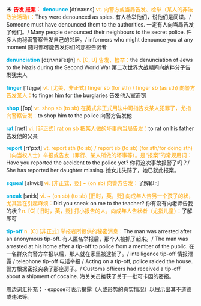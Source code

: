 ☀ <font color="red">**告发 报案：**</font>
<font color="sky blue">**denounce**</font> [dɪˈnaʊns]
<font color="orange">vt. 向警方或当局告发、检举（某人的非法政治活动）：</font>They were denounced as spies. 有人检举他们，说他们是间谍。/ Someone must have denounced them to the authorities. 一定有人向当局告发了他们。/ Many people denounced their neighbours to the secret police. 许多人向秘密警察告发自己的邻居。/ informers who might denounce you at any moment 随时都可能告发你们的那些告密者
           
<font color="sky blue">**denunciation**</font> [dɪˌnʌnsiˈeɪʃn]
<font color="orange">n. [C, U] 告发、检举：</font>the denunciation of Jews to the Nazis during the Second World War 第二次世界大战期间向纳粹分子告发犹太人

<font color="sky blue">**finger**</font> ['fɪŋɡə] 
<font color="orange">vt. [尤美，非正式] finger sb (for sth) / finger sb (as sth) 向警方告发某人：</font>to finger him for the burglaries 告发他入室盗窃

<font color="sky blue">**shop**</font> [ʃɒp] 
<font color="orange">vt. shop sb (to sb) 在英式非正式用法中可指告发某人犯罪了，尤指向警察告发：</font>to shop him to the police 向警方告发他

<font color="sky blue">**rat**</font> [ræt] 
<font color="orange">vi. [非正式] rat on sb 把某人做的坏事向当局告发：</font>to rat on his father 告发他的父亲

<font color="sky blue">**report**</font> [rɪ'pɔ:t] 
<font color="orange">vt. report sth (to sb) / report sb (to sb) (for sth/for doing sth)（向当权人士）举报或告发（罪行、某人所做的坏事等）。是“报案”的常规用词：</font>Have you reported the accident to the police yet? 你将这次事故报警了吗？/ She has reported her daughter missing. 她女儿失踪了，她已就此报案。
           
<font color="sky blue">**squeal**</font> [skwi:l]
<font color="orange">vi. [非正式，贬] ~ (on sb) 向警方告发：</font>了解即可
           
<font color="sky blue">**sneak**</font> [sni:k]
<font color="orange">vi. ~ (on sb) (to sb) [旧时，英，贬] 向成年人告另一个孩子的状，尤其旨在引起麻烦：</font>Did you sneak on me to the teacher? 你有没有向老师告我的状？<font color="orange">n. [C] [旧时，英，贬] 打小报告的人，向成年人告状者（尤指儿童）：</font>了解即可
           
<font color="sky blue">**tip-off**</font>
<font color="orange">n. [C] [非正式] 举报者所提供的秘密消息：</font>The man was arrested after an anonymous tip-off. 有人匿名举报后，那个人被抓了起来。/ The man was arrested at his home after a tip-off to police from a member of the public. 在一名群众向警方举报以后，那人就在家里被逮捕了。/ intelligence tip-off 情报泄露 / telephone tip-off 电话举报 / Acting on a tip-off, police raided the house. 警方根据密报突袭了那座房子。/ Customs officers had received a tip-off about a shipment of cocaine. 海关关员接获了关于一批可卡因的密报。

周边词汇补充：
· expose可表示揭露（人或形势的真实情况）以展示出其不道德或违法等。

